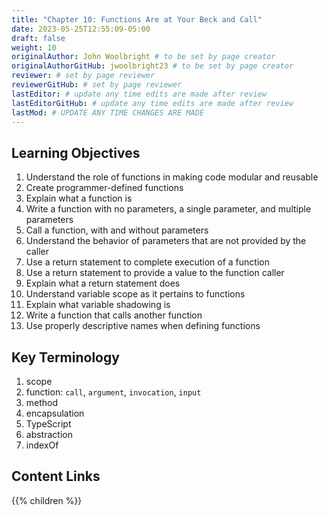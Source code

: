 ```yaml
---
title: "Chapter 10: Functions Are at Your Beck and Call"
date: 2023-05-25T12:55:09-05:00
draft: false
weight: 10
originalAuthor: John Woolbright # to be set by page creator
originalAuthorGitHub: jwoolbright23 # to be set by page creator
reviewer: # set by page reviewer
reviewerGitHub: # set by page reviewer
lastEditor: # update any time edits are made after review
lastEditorGitHub: # update any time edits are made after review
lastMod: # UPDATE ANY TIME CHANGES ARE MADE
---
```


## Learning Objectives

1. Understand the role of functions in making code modular and reusable
1. Create programmer-defined functions
1. Explain what a function is
1. Write a function with no parameters, a single parameter, and multiple parameters
1. Call a function, with and without parameters
1. Understand the behavior of parameters that are not provided by the caller
1. Use a return statement to complete execution of a function
1. Use a return statement to provide a value to the function caller
1. Explain what a return statement does
1. Understand variable scope as it pertains to functions
1. Explain what variable shadowing is
1. Write a function that calls another function
1. Use properly descriptive names when defining functions

## Key Terminology
1. scope
1. function: `call`, `argument`, `invocation`, `input`
1. method
1. encapsulation
1. TypeScript
1. abstraction
1. indexOf

## Content Links

{{% children %}}